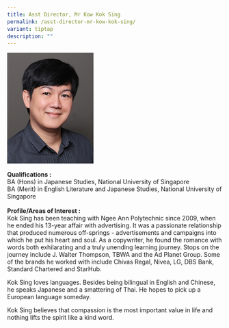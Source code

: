 ```yaml
---
title: Asst Director, Mr Kow Kok Sing
permalink: /asst-director-mr-kow-kok-sing/
variant: tiptap
description: ""
---
```

<p></p>
<div class="isomer-image-wrapper">
<img style="width: 40%;" height="auto" width="100%" alt="Image of Assistant Director, Mr Kow Kok Sing" src="/images/IS/IS_KOW_KOK_SING_8816.jpg">
</div>
<p><strong>Qualifications :</strong> 
<br>BA (Hons) in Japanese Studies, National University of Singapore
<br>BA (Merit) in English Literature and Japanese Studies, National University
of Singapore
<br>
<br><strong>Profile/Areas of Interest :</strong> 
<br>Kok Sing has been teaching with Ngee Ann Polytechnic since 2009, when
he ended his 13-year affair with advertising. It was a passionate relationship
that produced numerous off-springs - advertisements and campaigns into
which he put his heart and soul. As a copywriter, he found the romance
with words both exhilarating and a truly unending learning journey. Stops
on the journey include J. Walter Thompson, TBWA and the Ad Planet Group.
Some of the brands he worked with include Chivas Regal, Nivea, LG, DBS
Bank, Standard Chartered and StarHub.</p>
<p>Kok Sing loves languages. Besides being bilingual in English and Chinese,
he speaks Japanese and a smattering of Thai. He hopes to pick up a European
language someday.</p>
<p>Kok Sing believes that compassion is the most important value in life
and nothing lifts the spirit like a kind word.</p>